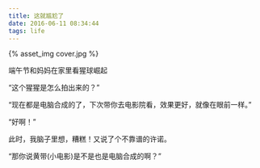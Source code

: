 ```yaml
---
title: 这就尴尬了
date: 2016-06-11 08:34:44
tags: life
---
```


{% asset_img cover.jpg %}

<!-- more -->

端午节和妈妈在家里看猩球崛起

“这个猩猩是怎么拍出来的？”

“现在都是电脑合成的了，下次带你去电影院看，效果更好，就像在眼前一样。”

“好啊！”

此时，我脑子里想，糟糕！又说了个不靠谱的许诺。

“那你说黄带(小电影)是不是也是电脑合成的啊？”

